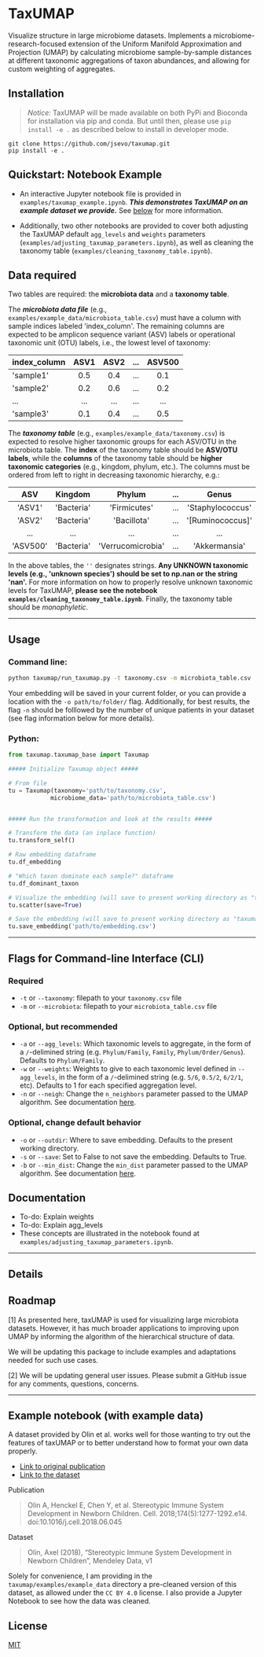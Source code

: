 # TaxUMAP

Visualize structure in large microbiome datasets. Implements a microbiome-research-focused extension of the Uniform Manifold Approximation and Projection (UMAP) by calculating microbiome sample-by-sample distances at different taxonomic aggregations of taxon abundances, and allowing for custom weighting of aggregates.

## Installation

> *Notice:* TaxUMAP will be made available on both PyPi and Bioconda for installation via pip and conda. But until then, please use `pip install -e .` as described below to install in developer mode.


```
git clone https://github.com/jsevo/taxumap.git
pip install -e .
```

## Quickstart: Notebook Example

* An interactive Jupyter notebook file is provided in `examples/taxumap_example.ipynb`. ***This demonstrates TaxUMAP on an example dataset we provide.*** See [below](#example_data) for more information.

* Additionally, two other notebooks are provided to cover both adjusting the TaxUMAP default `agg_levels` and `weights` parameters (`examples/adjusting_taxumap_parameters.ipynb`), as well as cleaning the taxonomy table (`examples/cleaning_taxonomy_table.ipynb`).


## Data required
Two tables are required: the **microbiota data** and a **taxonomy table**.

The ***microbiota data file*** (e.g., `examples/example_data/microbiota_table.csv`) must have a column with sample indices labeled 'index_column'. The remaining columns are expected to be amplicon sequence variant (ASV) labels or operational taxonomic unit (OTU) labels, i.e., the lowest level of taxonomy:

| index_column | ASV1 | ASV2 | ... | ASV500 |
| :--- | :---: | :---: | :---: | :---: |
|'sample1'| 0.5| 0.4| ... | 0.1 |
|'sample2'|0.2| 0.6| ... | 0.2 |
| ... | ... | ... | ... | ... |
|'sample3'|0.1| 0.4| ... | 0.5 |


The ***taxonomy table*** (e.g., `examples/example_data/taxonomy.csv`) is expected to resolve higher taxonomic groups for each ASV/OTU in the microbiota table. The **index** of the taxonomy table should be **ASV/OTU labels**, while the **columns** of the taxonomy table should be **higher taxonomic categories** (e.g., kingdom, phylum, etc.). The columns must be ordered from left to right in decreasing taxonomic hierarchy, e.g.:


| ASV | Kingdom    | Phylum       | ...   | Genus    | Species |
| :---: | :---:       | :---:        | :---: | :---:  |:---:  |
| 'ASV1' | 'Bacteria' | 'Firmicutes' | ...   | 'Staphylococcus' | 'aureus' |
| 'ASV2' | 'Bacteria' | 'Bacillota' | ...   | '[Ruminococcus]' | 'gnavus' |
| ... | ... | ... | ...   | ... | ... |
| 'ASV500' | 'Bacteria' | 'Verrucomicrobia' | ...  | 'Akkermansia' | 'muciniphila' |

In the above tables, the ``''`` designates strings. **Any UNKNOWN taxonomic levels (e.g., 'unknown species') should be set to np.nan or the string 'nan'.** For more information on how to properly resolve unknown taxonomic levels for TaxUMAP, **please see the notebook `examples/cleaning_taxonomy_table.ipynb`**. Finally, the taxonomy table should be *monophyletic*.


---

## Usage

### Command line:

```bash
python taxumap/run_taxumap.py -t taxonomy.csv -m microbiota_table.csv
```
Your embedding will be saved in your current folder, or you can provide a location with the `-o path/to/folder/` flag. Additionally, for best results, the flag `-n` should be folllowed by the number of unique patients in your dataset (see flag information below for more details).


### Python:
```python
from taxumap.taxumap_base import Taxumap

##### Initialize Taxumap object #####

# From file
tu = Taxumap(taxonomy='path/to/taxonomy.csv',
            microbiome_data='path/to/microbiota_table.csv')


##### Run the transformation and look at the results #####

# Transform the data (an inplace function)
tu.transform_self()

# Raw embedding dataframe
tu.df_embedding

# "Which taxon dominate each sample?" dataframe
tu.df_dominant_taxon

# Visualize the embedding (will save to present working directory as "taxumap_scatterplot.pdf")
tu.scatter(save=True)

# Save the embedding (will save to present working directory as "taxumap_embedding.csv" if no parameter passed)
tu.save_embedding('path/to/embedding.csv')

```

---

## Flags for Command-line Interface (CLI)

### Required

* `-t` or `--taxonomy`: filepath to your `taxonomy.csv` file
* `-m` or `--microbiota`: filepath to your `microbiota_table.csv` file

### Optional, but recommended

* `-a` or `--agg_levels`: Which taxonomic levels to aggregate, in the form of a `/`-delimined string (e.g. `Phylum/Family`, `Family`, `Phylum/Order/Genus`). Defaults to `Phylum/Family`.
* `-w` or `--weights`: Weights to give to each taxonomic level defined in `--agg_levels`, in the form of a `/`-delimined string (e.g. `5/6`, `0.5/2`, `6/2/1`, etc). Defaults to 1 for each specified aggregation level.
* `-n` or `--neigh`: Change the `n_neighbors` parameter passed to the UMAP algorithm. See documentation [here](https://umap-learn.readthedocs.io/en/latest/parameters.html?highlight=n_neighbors#n-neighbors).


### Optional, change default behavior

* `-o` or `--outdir`: Where to save embedding. Defaults to the present working directory.
* `-s` or `--save`: Set to False to not save the embedding. Defaults to True.
* `-b` or `--min_dist`: Change the `min_dist` parameter passed to the UMAP algorithm. See documentation [here](https://umap-learn.readthedocs.io/en/latest/parameters.html?highlight=min_dist#min-dist).


## Documentation

 * To-do: Explain weights
 * To-do: Explain agg_levels
 * These concepts are illustrated in the notebook found at `examples/adjusting_taxumap_parameters.ipynb`.

---

## Details

## Roadmap

[1] As presented here, taxUMAP is used for visualizing large microbiota datasets. However, it has much broader applications to improving upon UMAP by informing the algorithm of the hierarchical structure of data.

We will be updating this package to include examples and adaptations needed for such use cases.

[2] We will be updating general user issues. Please submit a GitHub issue for any comments, questions, concerns.

---

## Example notebook (with example data) <a name="example_data"></a>

A dataset provided by Olin et al. works well for those wanting to try out the features of taxUMAP or to better understand how to format your own data properly.

* [Link to original publication](https://pubmed.ncbi.nlm.nih.gov/30142345/)
* [Link to the dataset](http://dx.doi.org/10.17632/ynhdrcxtcc.1)

Publication
> Olin A, Henckel E, Chen Y, et al. Stereotypic Immune System Development in Newborn Children. Cell. 2018;174(5):1277-1292.e14. doi:10.1016/j.cell.2018.06.045

Dataset
> Olin, Axel (2018), “Stereotypic Immune System Development in Newborn Children”, Mendeley Data, v1

Solely for convenience, I am providing in the `taxumap/examples/example_data` directory a pre-cleaned version of this dataset, as allowed under the `CC BY 4.0` license. I also provide a Jupyter Notebook to see how the data was cleaned.



## License

[MIT](https://choosealicense.com/licenses/mit/)
